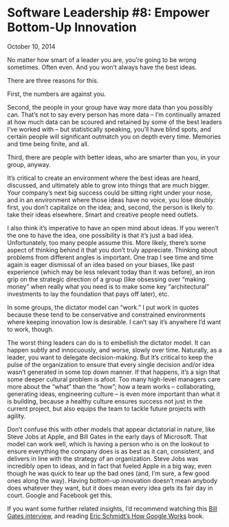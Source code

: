 # Software Leadership #8: Empower Bottom-Up Innovation

October 10, 2014

No matter how smart of a leader you are, you’re going to be wrong sometimes. Often even. And you won’t always have the best ideas.

There are three reasons for this.

First, the numbers are against you.

Second, the people in your group have way more data than you possibly can. That’s not to say every person has more data – I’m continually amazed at how much data can be scoured and retained by some of the best leaders I’ve worked with – but statistically speaking, you’ll have blind spots, and certain people will significant outmatch you on depth every time. Memories and time being finite, and all.

Third, there are people with better ideas, who are smarter than you, in your group, anyway.

It’s critical to create an environment where the best ideas are heard, discussed, and ultimately able to grow into things that are much bigger. Your company’s next big success could be sitting right under your nose, and in an environment where those ideas have no voice, you lose doubly: first, you don’t capitalize on the idea; and, second, the person is likely to take their ideas elsewhere. Smart and creative people need outlets.

I also think it’s imperative to have an open mind about ideas. If you weren’t the one to have the idea, one possibility is that it’s just a bad idea. Unfortunately, too many people assume this. More likely, there’s some aspect of thinking behind it that you don’t truly appreciate. Thinking about problems from different angles is important. One trap I see time and time again is eager dismissal of an idea based on your biases, like past experience (which may be less relevant today than it was before), an iron grip on the strategic direction of a group (like obsessing over “making money” when really what you need is to make some key “architectural” investments to lay the foundation that pays off later), etc.

In some groups, the dictator model can “work.” I put work in quotes because these tend to be conservative and constrained environments where keeping innovation low is desirable. I can’t say it’s anywhere I’d want to work, though.

The worst thing leaders can do is to embellish the dictator model. It can happen subtly and innocuously, and worse, slowly over time. Naturally, as a leader, you want to delegate decision-making. But it’s critical to keep the pulse of the organization to ensure that every single decision and/or idea wasn’t generated in some top down manner. If that happens, it’s a sign that some deeper cultural problem is afoot. Too many high-level managers care more about the “what” than the “how”; how a team works – collaborating, generating ideas, engineering culture – is even more important than what it is building, because a healthy culture ensures success not just in the current project, but also equips the team to tackle future projects with agility.

Don’t confuse this with other models that appear dictatorial in nature, like Steve Jobs at Apple, and Bill Gates in the early days of Microsoft. That model can work well, which is having a person who is on the lookout to ensure everything the company does is as best as it can, consistent, and delivers in line with the strategy of an organization. Steve Jobs was incredibly open to ideas, and in fact that fueled Apple in a big way, even though he was quick to tear up the bad ones (and, I’m sure, a few good ones along the way). Having bottom-up innovation doesn’t mean anybody does whatever they want, but it does mean every idea gets its fair day in court. Google and Facebook get this.

If you want some further related insights, I’d recommend watching this [Bill Gates interview](https://www.youtube.com/watch?v=8bOSQKgKkLo), and reading [Eric Schmidt’s How Google Works](http://www.amazon.com/How-Google-Works-Eric-Schmidt-ebook/dp/B00HUU13Y0/bluebytesoftw-20) book.